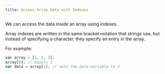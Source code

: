 ```yaml
---
title: Access Array Data with Indexes
---
```

We can access the data inside an array using indexes.

Array indexes are written in the same bracket notation that strings use, but instead of specifying a character, they specify an entry in the array.

For example:

```javascript
var array = [1, 2, 3];
array[0]; // equals 1
var data = array[1]; // sets the data variable to 2
```
